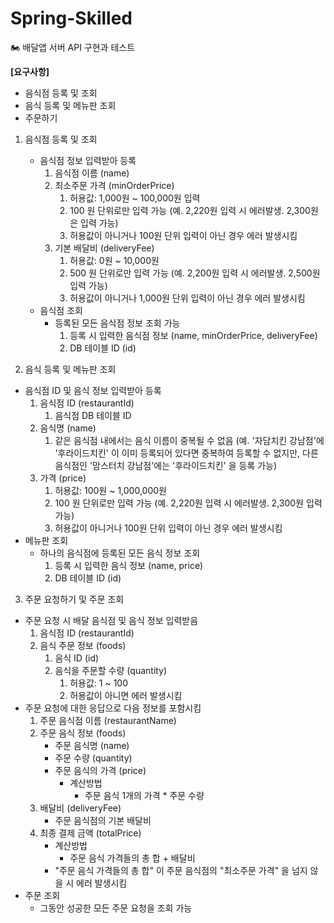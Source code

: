 # Spring-Skilled
🏍 배달앱 서버 API 구현과 테스트

**[요구사항]**

- 음식점 등록 및 조회
- 음식 등록 및 메뉴판 조회
- 주문하기


1. 음식점 등록 및 조회

   - 음식점 정보 입력받아 등록
     1. 음식점 이름 (name)
     2. 최소주문 가격 (minOrderPrice)
        1. 허용값: 1,000원 ~ 100,000원 입력
        2. 100 원 단위로만 입력 가능 (예. 2,220원 입력 시 에러발생. 2,300원은 입력 가능)
        3. 허용값이 아니거나 100원 단위 입력이 아닌 경우 에러 발생시킴
     3. 기본 배달비 (deliveryFee)
        1. 허용값: 0원 ~ 10,000원
        2. 500 원 단위로만 입력 가능 (예. 2,200원 입력 시 에러발생. 2,500원 입력 가능)
        3. 허용값이 아니거나 1,000원 단위 입력이 아닌 경우 에러 발생시킴
   - 음식점 조회
     - 등록된 모든 음식점 정보 조회 가능
       1. 등록 시 입력한 음식점 정보 (name, minOrderPrice, deliveryFee)
       2. DB 테이블 ID (id)

   


2. 음식 등록 및 메뉴판 조회

- 음식점 ID 및 음식 정보 입력받아 등록
  1. 음식점 ID (restaurantId)
     1. 음식점 DB 테이블 ID
  2. 음식명 (name)
     1. 같은 음식점 내에서는 음식 이름이 중복될 수 없음 (예. '자담치킨 강남점'에 '후라이드치킨' 이 이미 등록되어 있다면 중복하여 등록할 수 없지만, 다른 음식점인 '맘스터치 강남점'에는 '후라이드치킨' 을 등록 가능)
  3. 가격 (price)
     1. 허용값: 100원 ~ 1,000,000원
     2. 100 원 단위로만 입력 가능 (예. 2,220원 입력 시 에러발생. 2,300원 입력 가능)
     3. 허용값이 아니거나 100원 단위 입력이 아닌 경우 에러 발생시킴
- 메뉴판 조회
  - 하나의 음식점에 등록된 모든 음식 정보 조회
    1. 등록 시 입력한 음식 정보 (name, price)
    2. DB 테이블 ID (id)



3. 주문 요청하기 및 주문 조회

- 주문 요청 시 배달 음식점 및 음식 정보 입력받음
  1. 음식점 ID (restaurantId)
  2. 음식 주문 정보 (foods)
     1. 음식 ID (id)
     2. 음식을 주문할 수량 (quantity)
        1. 허용값: 1 ~ 100
        2. 허용값이 아니면 에러 발생시킴
- 주문 요청에 대한 응답으로 다음 정보를 포함시킴
  1. 주문 음식점 이름 (restaurantName)
  2. 주문 음식 정보 (foods)
     - 주문 음식명 (name)
     - 주문 수량 (quantity)
     - 주문 음식의 가격 (price)
       - 계산방법
         - 주문 음식 1개의 가격 * 주문 수량
  3. 배달비 (deliveryFee)
     - 주문 음식점의 기본 배달비
  4. 최종 결제 금액 (totalPrice)
     - 계산방법
       - 주문 음식 가격들의 총 합 + 배달비
     - "주문 음식 가격들의 총 합" 이 주문 음식점의 "최소주문 가격" 을 넘지 않을 시 에러 발생시킴
- 주문 조회
  - 그동안 성공한 모든 주문 요청을 조회 가능

